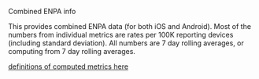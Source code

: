 Combined ENPA info

This provides combined ENPA data (for both iOS and Android). Most of the numbers from individual metrics are rates per 100K reporting devices (including standard deviation). All numbers are 7 day rolling averages, or computing from 7 day rolling averages. 

[definitions of computed metrics here](https://docs.google.com/spreadsheets/d/1FalTR8Q9He-Axjx09yic-PGgy4analJVQiXi1HWHkuA/edit?usp=sharing)

